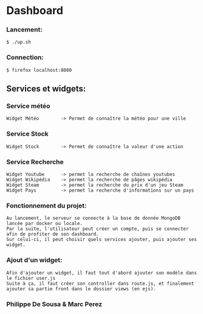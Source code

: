 # Dashboard

### Lancement:
```
$ ./up.sh
```

### Connection:
```
$ firefox localhost:8080
```

## Services et widgets:
### Service météo
```
Widget Météo        -> Permet de connaître la météo pour une ville
```
### Service Stock
```
Widget Stock        -> Permet de connaître la valeur d'une action
```
### Service Recherche
```
Widget Youtube      -> permet la recherche de chaînes youtubes
Widget Wikipédia    -> permet la recherche de pâges wikipédia
Widget Steam        -> permet la recherche du prix d'un jeu Steam
Widget Pays         -> permet la recherche d'informations sur un pays
```

### Fonctionnement du projet:

    Au lancement, le serveur se connecte à la base de donnée MongoDB
    lancée par docker ou locale.
    Par la suite, l'utilisateur peut créer un compte, puis se connecter afin de profiter de son dashboard.
    Sur celui-ci, il peut choisir quels services ajouter, puis ajouter ses widget.

### Ajout d'un widget:

    Afin d'ajouter un widget, il faut tout d'abord ajouter son modèle dans le fichier user.js
    Suite à ça, il faut créer son controller dans route.js, et finalement ajouter sa partie front dans le dossier views (en ejs).

### Philippe De Sousa & Marc Perez
